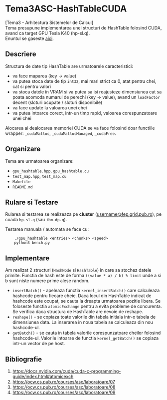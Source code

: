# Tema3ASC-HashTableCUDA
[Tema3 - Arhitectura Sistemelor de Calcul] <br>
Tema presupune implementarea unei structuri de HashTable folosind CUDA, avand ca target GPU Tesla K40 (hp-sl.q).<br>
Enuntul se gaseste [aici](https://ocw.cs.pub.ro/courses/asc/teme/tema3).

## Descriere 
Structura de date tip HashTable are urmatoarele caracteristici:
- va face maparea (key → value)
- va putea stoca date de tip `int32`, mai mari strict ca 0, atat pentru chei, cat si pentru valori
- va stoca datele în VRAM si va putea sa isi reajusteze dimensiunea cat sa poata acomoda numarul de perechi (key → value), avand un `loadFactor` decent (sloturi ocupate / sloturi disponibile)
- va face update la valoarea unei chei
- va putea intoarce corect, intr-un timp rapid, valoarea corespunzatoare unei chei

Alocarea ai dealocarea memoriei CUDA se va face folosind doar functiile wrapper: `_cudaMalloc`, `_cudaMallocManaged`, `_cudaFree`.

## Organizare
Tema are urmatoarea organizare:
- `gpu_hashtable.hpp`, `gpu_hashtable.cu`
- `test_map.hpp`, `test_map.cu`
- `Makefile`
- `README.md `

## Rulare si Testare
Rularea si testarea se realizeaza pe **cluster** (username@fep.grid.pub.ro), pe coada `hp-sl.q` (sau  `ibm-dp.q`).

Testarea manuala / automata se face cu:
```shell
    ./gpu_hashtable <entries> <chunks> <speed>
    python3 bench.py
```

## Implementare
Am realizat 2 structuri (`HashNode` si `HashTable`) in care sa stochez 
datele primite. Functia de hash este de forma `((value * a) / b) % limit`  unde a si b sunt
niste numere prime alese random.

- `insertBatch()` - apeleaza functia `kernel_insertBatch()` care calculeaza 
hashcode pentru fiecare cheie. Daca locul din HashTable indicat de hashcode este
ocupat, se cauta la dreapta urmatoarea pozitie libera. Se foloseste functia 
`atomicExchange` pentru a evita probleme de concurenta. Se verifica daca structura
de HashTable are nevoie de reshape. 
- `reshape()` - se copiaza toate valorile din tabela initiala intr-o tabela de
dimensiunea data. La inserarea in noua tabela se calculeaza din nou hashcode-ul.
- `getBatch()` - se cauta in tabela valorile corespunzatoare cheilor folosind
hashcode-ul. Valorile intoarse de functia `kernel_getBatch()` se copiaza intr-un 
vector de pe host.

## Bibliografie
1. https://docs.nvidia.com/cuda/cuda-c-programming-guide/index.html#atomicexch
2. https://ocw.cs.pub.ro/courses/asc/laboratoare/07
3. https://ocw.cs.pub.ro/courses/asc/laboratoare/08
4. https://ocw.cs.pub.ro/courses/asc/laboratoare/09



